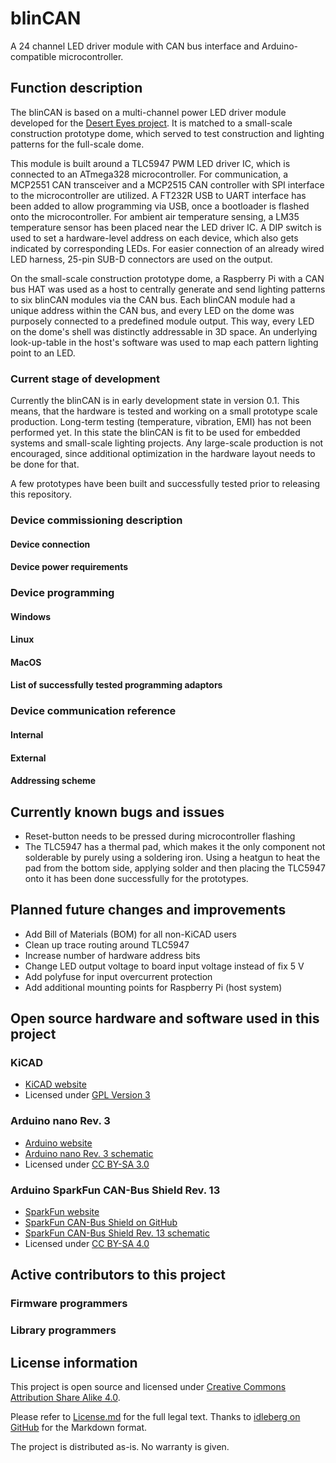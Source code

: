# blinCAN
A 24 channel LED driver module with CAN bus interface and Arduino-compatible microcontroller. 


## Function description

The blinCAN is based on a multi-channel power LED driver module developed for the [Desert Eyes project](http://deserteyes.net/). 
It is matched to a small-scale construction prototype dome, which served to test construction and lighting patterns for the full-scale dome. 

This module is built around a TLC5947 PWM LED driver IC, which is connected to an ATmega328 microcontroller. 
For communication, a MCP2551 CAN transceiver and a MCP2515 CAN controller with SPI interface to the microcontroller are utilized. 
A FT232R USB to UART interface has been added to allow programming via USB, once a bootloader is flashed onto the microcontroller. 
For ambient air temperature sensing, a LM35 temperature sensor has been placed near the LED driver IC. 
A DIP switch is used to set a hardware-level address on each device, which also gets indicated by corresponding LEDs.
For easier connection of an already wired LED harness, 25-pin SUB-D connectors are used on the output. 

On the small-scale construction prototype dome, a Raspberry Pi with a CAN bus HAT was used as a host to centrally generate and send lighting patterns to six blinCAN modules via the CAN bus. 
Each blinCAN module had a unique address within the CAN bus, and every LED on the dome was purposely connected to a predefined module output. 
This way, every LED on the dome's shell was distinctly addressable in 3D space. 
An underlying look-up-table in the host's software was used to map each pattern lighting point to an LED. 

### Current stage of development
Currently the blinCAN is in early development state in version 0.1. 
This means, that the hardware is tested and working on a small prototype scale production. 
Long-term testing (temperature, vibration, EMI) has not been performed yet. 
In this state the blinCAN is fit to be used for embedded systems and small-scale lighting projects. 
Any large-scale production is not encouraged, since additional optimization in the hardware layout needs to be done for that. 

A few prototypes have been built and successfully tested prior to releasing this repository. 

### Device commissioning description

#### Device connection

#### Device power requirements


### Device programming

#### Windows

#### Linux

#### MacOS

#### List of successfully tested programming adaptors


### Device communication reference

#### Internal

#### External

#### Addressing scheme



## Currently known bugs and issues
- Reset-button needs to be pressed during microcontroller flashing
- The TLC5947 has a thermal pad, which makes it the only component not solderable by purely using a soldering iron. Using a heatgun to heat the pad from the bottom side, applying solder and then placing the TLC5947 onto it has been done successfully for the prototypes.

## Planned future changes and improvements
- Add Bill of Materials (BOM) for all non-KiCAD users
- Clean up trace routing around TLC5947
- Increase number of hardware address bits
- Change LED output voltage to board input voltage instead of fix 5 V
- Add polyfuse for input overcurrent protection
- Add additional mounting points for Raspberry Pi (host system)


## Open source hardware and software used in this project


### KiCAD

- [KiCAD website](http://kicad-pcb.org/)
- Licensed under [GPL Version 3](https://www.gnu.org/licenses/gpl-3.0.html)

### Arduino nano Rev. 3

- [Arduino website](https://www.arduino.cc/)
- [Arduino nano Rev. 3 schematic](https://arduino.cc/en/uploads/Main/Arduino_Nano-Rev3.2-SCH.pdf)
- Licensed under [CC BY-SA 3.0](https://creativecommons.org/licenses/by-sa/3.0/)

### Arduino SparkFun CAN-Bus Shield Rev. 13

- [SparkFun website](https://www.sparkfun.com/)
- [SparkFun CAN-Bus Shield on GitHub](https://github.com/sparkfun/CAN-Bus_Shield/tree/V_H1.3_L5.0.0)
- [SparkFun CAN-Bus Shield Rev. 13 schematic](http://cdn.sparkfun.com/datasheets/Dev/Arduino/Shields/SparkFun_CAN-Bus_Shield_v13a.pdf)
- Licensed under [CC BY-SA 4.0](https://creativecommons.org/licenses/by-sa/4.0/)

## Active contributors to this project


### Firmware programmers


### Library programmers


## License information

This project is open source and licensed under [Creative Commons Attribution Share Alike 4.0](https://creativecommons.org/licenses/by-sa/4.0/).

Please refer to [License.md](License.md) for the full legal text. 
Thanks to [idleberg on GitHub](https://github.com/idleberg/Creative-Commons-Markdown) for the Markdown format. 

The project is distributed as-is. No warranty is given. 
